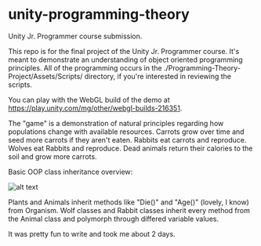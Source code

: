 # unity-programming-theory
Unity Jr. Programmer course submission.

This repo is for the final project of the Unity Jr. Programmer course. It's meant to demonstrate an understanding of object oriented programming principles. 
All of the programming occurs in the ./Programming-Theory-Project/Assets/Scripts/ directory, if you're interested in reviewing the scripts.

You can play with the WebGL build of the demo at https://play.unity.com/mg/other/webgl-builds-216351.

The "game" is a demonstration of natural principles regarding how populations change with available resources.
Carrots grow over time and seed more carrots if they aren't eaten. 
Rabbits eat carrots and reproduce. 
Wolves eat Rabbits and reproduce. 
Dead animals return their calories to the soil and grow more carrots.

Basic OOP class inheritance overview:

![alt text](/../main/unity-programming-theory/OOP_I.png?raw=true "Class Inheritance Tree")
                      
Plants and Animals inherit methods like "Die()" and "Age()" (lovely, I know) from Organism. 
Wolf classes and Rabbit classes inherit every method from the Animal class and polymorph through differed variable values.

It was pretty fun to write and took me about 2 days.
